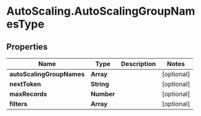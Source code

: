 # AutoScaling.AutoScalingGroupNamesType

## Properties

Name | Type | Description | Notes
------------ | ------------- | ------------- | -------------
**autoScalingGroupNames** | **Array** |  | [optional] 
**nextToken** | **String** |  | [optional] 
**maxRecords** | **Number** |  | [optional] 
**filters** | **Array** |  | [optional] 


